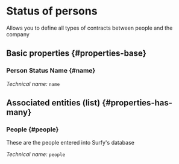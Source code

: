 # Status of persons
<!--- THIS FILE IS GENERATED PLEASE DO NOT EDIT IT DIRECTLY --->

Allows you to define all types of contracts between people and the company

<OH code="personState"/>


## Basic properties {#properties-base}

### Person Status Name {#name}



*Technical name:* ```name```
<PH code="personState:name"/>




## Associated entities (list) {#properties-has-many}

### People {#people}

These are the people entered into Surfy's database

*Technical name:* ```people```
<PH code="personState:people"/>




